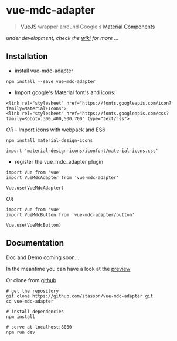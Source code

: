# vue-mdc-adapter

> [VueJS](https://vuejs.org) wrapper arround 
Google's [Material Components](https://material.io/components/web/)

*under development, check the [wiki](https://github.com/stasson/vue-mdc-adapter/wiki) for more ...*

## Installation

- install vue-mdc-adapter

`npm install --save vue-mdc-adapter`

- Import google's Material font's and icons:

```
<link rel="stylesheet" href="https://fonts.googleapis.com/icon?family=Material+Icons">
<link rel="stylesheet" href="https://fonts.googleapis.com/css?family=Roboto:300,400,500,700" type="text/css">
```

_OR_ - Import icons with webpack and ES6

```
npm install material-design-icons
```

```
import 'material-design-icons/iconfont/material-icons.css'
```

- register the vue_mdc_adapter plugin

```
import Vue from 'vue'
import VueMdcAdapter from 'vue-mdc-adapter'

Vue.use(VueMdcAdapter)
```

_OR_

```
import Vue from 'vue'
import VueMdcButton from 'vue-mdc-adapter/button'

Vue.use(VueMdcButton)
```

 
## Documentation

Doc and Demo coming soon...

In the meantime you can have a look at the [preview](https://stasson.github.io/vue-mdc-adapter)

Or clone from [github](https://github.com/stasson/vue-mdc-adapter)

```
# get the repository
git clone https://github.com/stasson/vue-mdc-adapter.git
cd vue-mdc-adapter

# install dependencies
npm install
 
# serve at localhost:8080
npm run dev
```
